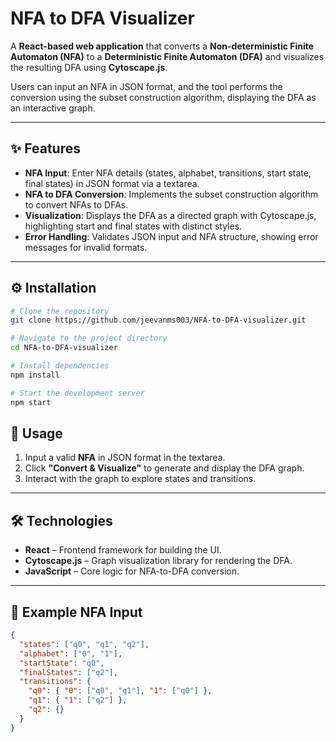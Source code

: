 # NFA to DFA Visualizer

A **React-based web application** that converts a **Non-deterministic Finite Automaton (NFA)** to a **Deterministic Finite Automaton (DFA)** and visualizes the resulting DFA using **Cytoscape.js**.  

Users can input an NFA in JSON format, and the tool performs the conversion using the subset construction algorithm, displaying the DFA as an interactive graph.

---

## ✨ Features
- **NFA Input**: Enter NFA details (states, alphabet, transitions, start state, final states) in JSON format via a textarea.  
- **NFA to DFA Conversion**: Implements the subset construction algorithm to convert NFAs to DFAs.  
- **Visualization**: Displays the DFA as a directed graph with Cytoscape.js, highlighting start and final states with distinct styles.  
- **Error Handling**: Validates JSON input and NFA structure, showing error messages for invalid formats.  

---

## ⚙️ Installation

```bash
# Clone the repository
git clone https://github.com/jeevanms003/NFA-to-DFA-visualizer.git

# Navigate to the project directory
cd NFA-to-DFA-visualizer

# Install dependencies
npm install

# Start the development server
npm start
```

## 🚀 Usage
1. Input a valid **NFA** in JSON format in the textarea.  
2. Click **"Convert & Visualize"** to generate and display the DFA graph.  
3. Interact with the graph to explore states and transitions.  

---

## 🛠️ Technologies
- **React** – Frontend framework for building the UI.  
- **Cytoscape.js** – Graph visualization library for rendering the DFA.  
- **JavaScript** – Core logic for NFA-to-DFA conversion.  

---

## 📖 Example NFA Input

```json
{
  "states": ["q0", "q1", "q2"],
  "alphabet": ["0", "1"],
  "startState": "q0",
  "finalStates": ["q2"],
  "transitions": {
    "q0": { "0": ["q0", "q1"], "1": ["q0"] },
    "q1": { "1": ["q2"] },
    "q2": {}
  }
}
